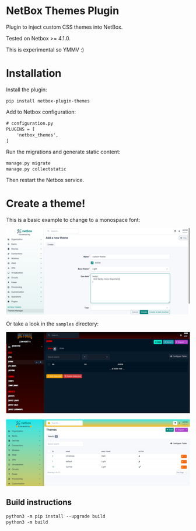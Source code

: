 # NetBox Themes Plugin

Plugin to inject custom CSS themes into NetBox.

Tested on Netbox >= 4.1.0.

This is experimental so YMMV :)

# Installation

Install the plugin:

```
pip install netbox-plugin-themes
```

Add to Netbox configuration:

```
# configuration.py
PLUGINS = [
    'netbox_themes',
]
```

Run the migrations and generate static content:

```
manage.py migrate
manage.py collectstatic
```

Then restart the Netbox service.

# Create a theme!

This is a basic example to change to a monospace font:

![Create a theme](media/create-theme.png?raw=true "Create a theme")

Or take a look in the `samples` directory:

![Doom](media/doom.png?raw=true "Doom theme")

![Sunrise](media/sunrise.png?raw=true "Sunrise theme")

## Build instructions

```
python3 -m pip install --upgrade build
python3 -m build
```
